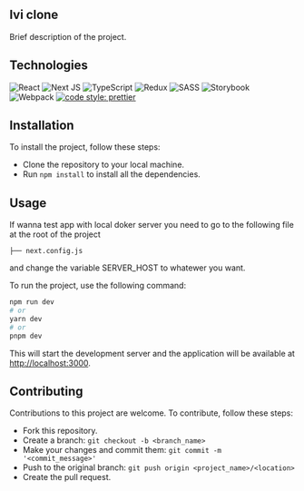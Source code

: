 ## Ivi clone
Brief description of the project.

## Technologies
![React](https://img.shields.io/badge/react-%2320232a.svg?style=for-the-badge&logo=react&logoColor=%2361DAFB&style=plastic) 
![Next JS](https://img.shields.io/badge/Next-black?style=for-the-badge&logo=next.js&logoColor=white&style=plastic) 
![TypeScript](https://img.shields.io/badge/typescript-%23007ACC.svg?style=for-the-badge&logo=typescript&logoColor=white&style=plastic) 
![Redux](https://img.shields.io/badge/redux-%23593d88.svg?style=for-the-badge&logo=redux&logoColor=white&style=plastic) 
![SASS](https://img.shields.io/badge/SASS-hotpink.svg?style=for-the-badge&logo=SASS&logoColor=white&style=plastic) 
![Storybook](https://img.shields.io/badge/-Storybook-FF4785?style=for-the-badge&logo=storybook&logoColor=white&style=plastic) 
![Webpack](https://img.shields.io/badge/webpack-%238DD6F9.svg?style=for-the-badge&logo=webpack&logoColor=black&style=plastic)
[![code style: prettier](https://img.shields.io/badge/code_style-prettier-ff69b4.svg?style=flat-square)](https://github.com/prettier/prettier)

## Installation
To install the project, follow these steps:
- Clone the repository to your local machine.
- Run `npm install` to install all the dependencies.

## Usage
If wanna test app with local doker server you need to go to the following file at the root of the project
```
├── next.config.js
```
and change the variable SERVER_HOST to whatewer you want.

To run the project, use the following command:
```bash
npm run dev
# or
yarn dev
# or
pnpm dev
```
This will start the development server and the application will be available at [http://localhost:3000](http://localhost:3000).

## Contributing
Contributions to this project are welcome. To contribute, follow these steps:
- Fork this repository.
- Create a branch: `git checkout -b <branch_name>`
- Make your changes and commit them: `git commit -m '<commit_message>'`
- Push to the original branch: `git push origin <project_name>/<location>`
- Create the pull request.
